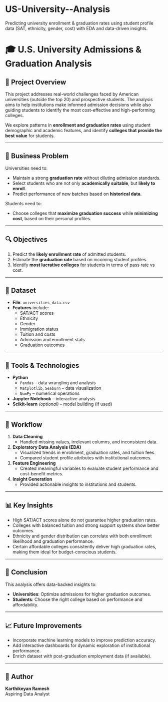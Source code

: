 # US-University--Analysis
 Predicting university enrollment &amp; graduation rates using student profile data (SAT, ethnicity, gender, cost) with EDA and data-driven insights.

# 🎓 U.S. University Admissions & Graduation Analysis

## 📌 Project Overview

This project addresses real-world challenges faced by American universities (outside the top 20) and prospective students. The analysis aims to help institutions make informed admission decisions while also guiding students to identify the most cost-effective and high-performing colleges.

We explore patterns in **enrollment and graduation rates** using student demographic and academic features, and identify **colleges that provide the best value** for students.

---

## 🧠 Business Problem

Universities need to:
- Maintain a strong **graduation rate** without diluting admission standards.
- Select students who are not only **academically suitable**, but **likely to enroll**.
- Predict performance of new batches based on **historical data**.

Students need to:
- Choose colleges that **maximize graduation success** while **minimizing cost**, based on their personal profiles.

---

## 🔍 Objectives

1. Predict the **likely enrollment rate** of admitted students.
2. Estimate the **graduation rate** based on incoming student profiles.
3. Identify **most lucrative colleges** for students in terms of pass rate vs cost.

---

## 📁 Dataset

- **File**: `universities_data.csv`
- **Features** include:
  - SAT/ACT scores
  - Ethnicity
  - Gender
  - Immigration status
  - Tuition and costs
  - Admission and enrollment stats
  - Graduation outcomes

---

## 🔧 Tools & Technologies

- **Python**
  - `Pandas` – data wrangling and analysis
  - `Matplotlib`, `Seaborn` – data visualization
  - `NumPy` – numerical operations
- **Jupyter Notebook** – interactive analysis
- **Scikit-learn** *(optional)* – model building (if used)

---

## 🔄 Workflow

1. **Data Cleaning**
   - Handled missing values, irrelevant columns, and inconsistent data.
2. **Exploratory Data Analysis (EDA)**
   - Visualized trends in enrollment, graduation rates, and tuition fees.
   - Compared student profile attributes with institutional outcomes.
3. **Feature Engineering**
   - Created meaningful variables to evaluate student performance and cost-benefit metrics.
4. **Insight Generation**
   - Provided actionable insights to institutions and students.

---

## 📊 Key Insights

- High SAT/ACT scores alone do not guarantee higher graduation rates.
- Colleges with balanced tuition and strong support systems show better outcomes.
- Ethnicity and gender distribution can correlate with both enrollment likelihood and graduation performance.
- Certain affordable colleges consistently deliver high graduation rates, making them ideal for budget-conscious students.

---

## 📌 Conclusion

This analysis offers data-backed insights to:
- **Universities**: Optimize admissions for higher graduation outcomes.
- **Students**: Choose the right college based on performance and affordability.

---

## 📈 Future Improvements

- Incorporate machine learning models to improve prediction accuracy.
- Add interactive dashboards for dynamic exploration of institutional performance.
- Enrich dataset with post-graduation employment data (if available).

---

## 🧾 Author

**Karthikeyan Ramesh**  
Aspiring Data Analyst
